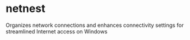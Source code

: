 # netnest
 Organizes network connections and enhances connectivity settings for streamlined Internet access on Windows
